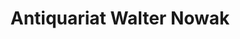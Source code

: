 ---
title: "Antiquariat Walter Nowak"
url: /goettingen/antiquariat-walter-nowak/
shop: Antiquitäten
---
